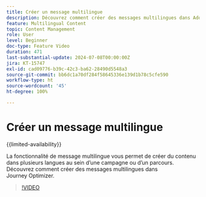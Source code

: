 ```yaml
---
title: Créer un message multilingue
description: Découvrez comment créer des messages multilingues dans Adobe Journey Optimizer.
feature: Multilingual Content
topic: Content Management
role: User
level: Beginner
doc-type: Feature Video
duration: 471
last-substantial-update: 2024-07-08T00:00:00Z
jira: KT-15747
exl-id: cad09776-b39c-42c3-ba62-28490d5548a3
source-git-commit: bb6dc1a70df284f58645336e139d1b78c5cfe590
workflow-type: ht
source-wordcount: '45'
ht-degree: 100%

---
```


# Créer un message multilingue

{{limited-availability}}

La fonctionnalité de message multilingue vous permet de créer du contenu dans plusieurs langues au sein d’une campagne ou d’un parcours. Découvrez comment créer des messages multilingues dans Journey Optimizer.

>[!VIDEO](https://video.tv.adobe.com/v/3452115/?learn=on&captions=fre_fr)

